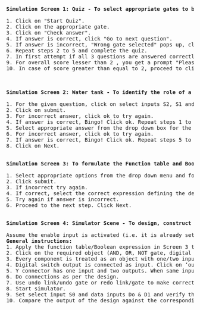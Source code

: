 <pre>
<b>Simulation Screen 1: Quiz - To select appropriate gates to build a demultiplexer circuit.</b><br>
1. Click on "Start Quiz".
2. Click on the appropriate gate.
3. Click on "Check answer".
4. If answer is correct, click "Go to next question".
5. If answer is incorrect, "Wrong gate selected" pops up, click ok to try again and proceed.
6. Repeat steps 2 to 5 and complete the quiz.
7. In first attempt if all 3 questions are answered correctly, you get an overall score of 5 points. For any incorrect answers the points are deducted.
9. For overall score lesser than 2 , you get a prompt "Please try the theory again". Click ok. Click on Theory tab and revise the concepts and repeat steps 1 to 8.
10. In case of score greater than equal to 2, proceed to click on "Next stage". 

<br>
<b>Simulation Screen 2: Water tank - To identify the role of a demultiplexer circuit.</b><br>
1. For the given question, click on select inputs S2, S1 and S0 appropriately.
2. Click on submit.
3. For incorrect answer, click ok to try again.
4. If answer is correct, Bingo! Click ok. Repeat steps 1 to 4 for next question.
5. Select appropriate answer from the drop down box for the next 2 questions.
6. For incorrect answer, click ok to try again.
7. If answer is correct, Bingo! Click ok. Repeat steps 5 to 7 for next question.
8. Click on Next.
<br>
<b>Simulation Screen 3: To formulate the Function table and Boolean Expression for 1:2 demultiplexer</b><br>
1. Select appropriate options from the drop down menu and formulate the function table.
2. Click submit.
3. If incorrect try again.
4. If correct, select the correct expression defining the demultiplexer. 
5. Try again if answer is incorrect.
6. Proceed to the next step. Click Next.
<br>
<b>Simulation Screen 4: Simulator Scene - To design, construct and verify the operation of a 1:2 demultiplexer using basic logic gates. </b><br>
Assume the enable input is activated (i.e. it is already set to zero)
<b>General instructions:</b>
1. Apply the function table/Boolean expression in Screen 3 to design a 1:2 demux.
2. Click on the required object (AND, OR, NOT gate, digital switch, LED, connection wires) and click on canvas to place the component on canvas one by one.
3. Every component is treated as an object with one/two inputs and one output.
4. Digital switch output is connected as input. Click on ‘output 1 to input 1’ wire to connect the output to the first input of next gate, whereas ‘output 1 to input 2’ wire to connect the output to second input of gate.
5. Y connector has one input and two outputs. When same input is to be connected at two places, use a y connector accordingly.
6. Do connections as per the design.
7. Use undo link/undo gate or redo link/gate to make corrections if any.
8. Start simulator.
9. Set select input S0 and data inputs Do & D1 and verify the corresponding outputs.
10. Compare the output of the design against the corresponding output in the function table of 1:2 demux given on right hand side and validate your design.
</pre>